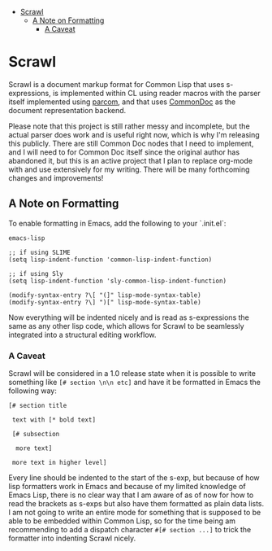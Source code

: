 - [Scrawl](#orgb1491ad)
  - [A Note on Formatting](#org39cca79)
    - [A Caveat](#org1dd9e3c)


<a id="orgb1491ad"></a>

# Scrawl

Scrawl is a document markup format for Common Lisp that uses s-expressions, is implemented within CL using reader macros with the parser itself implemented using [parcom](https://github.com/fosskers/parcom/), and that uses [CommonDoc](https://commondoc.github.io/) as the document representation backend.

Please note that this project is still rather messy and incomplete, but the actual parser does work and is useful right now, which is why I'm releasing this publicly. There are still Common Doc nodes that I need to implement, and I will need to for Common Doc itself since the original author has abandoned it, but this is an active project that I plan to replace org-mode with and use extensively for my writing. There will be many forthcoming changes and improvements!


<a id="org39cca79"></a>

## A Note on Formatting

To enable formatting in Emacs, add the following to your \`.init.el\`:

```emacs-lisp
emacs-lisp

;; if using SLIME
(setq lisp-indent-function 'common-lisp-indent-function)

;; if using Sly
(setq lisp-indent-function 'sly-common-lisp-indent-function)

(modify-syntax-entry ?\[ "(]" lisp-mode-syntax-table)
(modify-syntax-entry ?\] ")[" lisp-mode-syntax-table)
```

Now everything will be indented nicely and is read as s-expressions the same as any other lisp code, which allows for Scrawl to be seamlessly integrated into a structural editing workflow.


<a id="org1dd9e3c"></a>

### A Caveat

Scrawl will be considered in a 1.0 release state when it is possible to write something like `[# section \n\n etc]` and have it be formatted in Emacs the following way:

```
[# section title

 text with [* bold text]

 [# subsection

  more text]

 more text in higher level]
```

Every line should be indented to the start of the s-exp, but because of how lisp formatters work in Emacs and because of my limited knowledge of Emacs Lisp, there is no clear way that I am aware of as of now for how to read the brackets as s-exps but also have them formatted as plain data lists. I am not going to write an entire mode for something that is supposed to be able to be embedded within Common Lisp, so for the time being am recommending to add a dispatch character `#[# section ...]` to trick the formatter into indenting Scrawl nicely.
